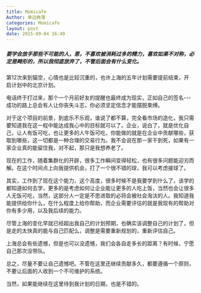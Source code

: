 ```yaml
---
title: Momicafe
Author: 单边角落
categories: Momicafe
layout: post
date: 2015-09-04 16:49
---
```


  ##### 要学会放手那些不可能的人，恩，不喜欢被消耗过多的精力，喜欢如果不对称，必定是畸形的，所以我彻底放弃了，不管后面会有什么变化。

  第12次来到猫空，心情也是比较沉重的，也许上海的五年计划需要提前结束，开启计划中的北京计划。

  电话终于打过来，那个一个月前好友的提醒也最终成为现实，正如自己的签名---成功的路上总会有人让你丧失斗志，你必须坚定信念才能摆脱束缚。

  对于这个项目的前景，到底乐不乐观，谁说了都不算，完全看市场的造化，我只需要知道我在这一程中能达成我心中的目标就可以了。企业，说白了，就是优化自己，让人有饭可吃，也让更多的人午饭可吃，你能做的就是在企业中贡献哪些，获取到哪些，这一切都是一种合理的交易行为。我不会说在那一家干到死，如果有一家企业真的能留住我，对不起，那只是我想养老了。

  现在的工作，随着集群化的开辟，很多工作瞬间变得轻松，也有很多问题能迎刃而解。在这个时间点上向我提供机会，打了一个很不错的球，我可以考虑接球了。

  其实，工作到了现在这个能力，这个高度，很多时候不是我要学到什么了，该学的都知道如何去学，更多的是考虑如何让企业能让更多的人吃上饭，当然也会让很多人无饭可吃，当然，这部分人一定是不思进取的必将会被社会淘汰的人。我知道我能提供给你什么，在什么程度上给你帮助，而企业需要评估的就是我现有的帮助对你有多少用，以及我后续的能力。

  尽管上海的变化早就已经超出我自己的计划预期，也确实该调整自己的计划了，但是走的太快真的能与自己匹配么，调整是需要重新规划的，重新评估自己。

  上海总会有些遗憾，但是也可以没遗憾，我们会各自走多长的距离？有时候，宁愿自己那次没带队。

  总之，尽量不要让自己遗憾吧。不管在这里还继续贡献多久，都要遵循一个原则，不要让后面的人收到一个不可维护的系统。

  当然，如果能继续在这里待到我计划的日期，也是不错的。